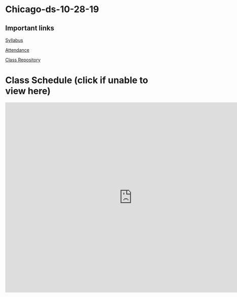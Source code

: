 # Chicago-ds-10-28-19


## Important links 

[Syllabus](https://drive.google.com/file/d/1GV1nO8scPDJ6YRjHhkZdivPyLsZ90CQx/view?usp=sharing)

[Attendance](https://docs.google.com/spreadsheets/d/1Ivxf35HZ-Y4ZIhXrCK0FpC_PfKoCIldB2msqotN7OUE/edit#gid=0)

[Class Repository](https://github.com/learn-co-students/chicago-102819)

# Class Schedule (click if unable to view here)
<iframe src="https://calendar.google.com/calendar/embed?src=flatironschool.com_n4u8rtoiav1jno3ctcie06025g%40group.calendar.google.com&ctz=America%2FChicago" style="border: 0" width="800" height="600" frameborder="0" scrolling="no"></iframe>
